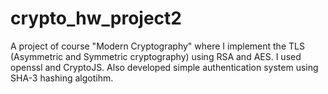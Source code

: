 # crypto_hw_project2

A project of course "Modern Cryptography" where I implement the TLS (Asymmetric and Symmetric cryptography) using RSA and AES.
I used openssl and CryptoJS. Also developed simple authentication system using SHA-3 hashing algotihm.
